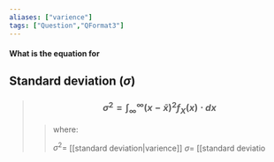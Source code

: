 ```yaml
---
aliases: ["varience"]
tags: ["Question","QFormat3"]
---
```


#### What is the equation for
## Standard deviation ($\sigma$)

> ### $$ \sigma^{2} = \int^{\infty}_{\infty} ( x - \bar{x} )^{2} f_{X}(x) \cdot dx $$ 
>> where:
>> 
>> $\sigma^{2}=$ [[standard deviation|varience]] 
>> $\sigma=$ [[standard deviatio